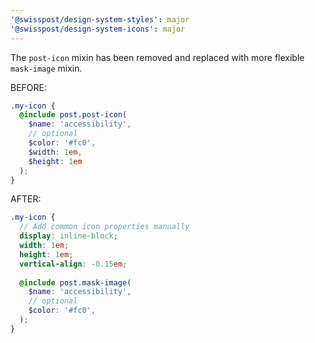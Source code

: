 ```yaml
---
'@swisspost/design-system-styles': major
'@swisspost/design-system-icons': major
---
```


The `post-icon` mixin has been removed and replaced with more flexible `mask-image` mixin.

BEFORE:
```scss
.my-icon {
  @include post.post-icon(
    $name: 'accessibility',
    // optional
    $color: '#fc0',
    $width: 1em,
    $height: 1em
  );
}
```

AFTER:
```scss
.my-icon {
  // Add common icon properties manually
  display: inline-block;
  width: 1em;
  height: 1em;
  vertical-align: -0.15em;
  
  @include post.mask-image(
    $name: 'accessibility',
    // optional
    $color: '#fc0',
  );
}
```